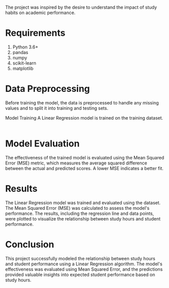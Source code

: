 

The project was inspired by the desire to understand the impact of study habits on academic performance.

# Requirements
1. Python 3.6+    
2. pandas
3. numpy
4. scikit-learn
5. matplotlib

# Data Preprocessing
Before training the model, the data is preprocessed to handle any missing values and to split it into training and testing sets.

Model Training
A Linear Regression model is trained on the training dataset.
​
# Model Evaluation
The effectiveness of the trained model is evaluated using the Mean Squared Error (MSE) metric, which measures the average squared difference between the actual and predicted scores. A lower MSE indicates a better fit.

# Results

The Linear Regression model was trained and evaluated using the dataset. The Mean Squared Error (MSE) was calculated to assess the model's performance. The results, including the regression line and data points, were plotted to visualize the relationship between study hours and student performance.

# Conclusion

This project successfully modeled the relationship between study hours and student performance using a Linear Regression algorithm. The model's effectiveness was evaluated using Mean Squared Error, and the predictions provided valuable insights into expected student performance based on study hours.



